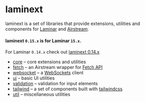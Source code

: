 # laminext

laminext is a set of libraries that provide extensions, utilities and components 
for [Laminar](https://github.com/raquo/Laminar) and [Airstream](https://github.com/raquo/Airstream).

#### laminext `0.15.x` is for Laminar `15.x`.

For Laminar `0.14.x` check out [laminext 0.14.x](https://laminext.dev/v/0.14.x/)

* [core](/core) – core extensions and utilities
* [fetch](/fetch) – an Airstream wrapper for [Fetch API](https://developer.mozilla.org/en-US/docs/Web/API/Fetch_API) 
* [websocket](/websocket) – a [WebSockets](https://developer.mozilla.org/en-US/docs/Glossary/WebSockets) client 
* [ui](/ui) – basic UI utilities
* [validation](/validation) – validation for input elements
* [tailwind](/tailwind) – a set of components built with [tailwindcss](https://tailwindcss.com/)
* [util](/util) – miscellaneous utilities

